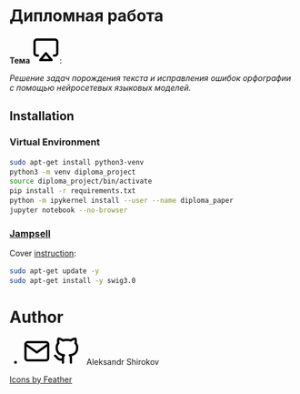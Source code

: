 # Дипломная работа

**Тема** ![icon][theme]: 

*Решение задач порождения текста и исправления ошибок орфографии с помощью нейросетевых языковых моделей.*

## Installation

### Virtual Environment

```bash
sudo apt-get install python3-venv
python3 -m venv diploma_project
source diploma_project/bin/activate
pip install -r requirements.txt
python -m ipykernel install --user --name diploma_paper
jupyter notebook --no-browser
```
### [Jampsell](https://github.com/bakwc/JamSpell)

Cover [instruction](https://zoomadmin.com/HowToInstall/UbuntuPackage/swig3.0):

```bash
sudo apt-get update -y
sudo apt-get install -y swig3.0
```

Author
=======

* [![icon][mail]](mailto:improfeo@yandex.ru)
  [![icon][github]](https://github.com/aptmess) 
  &nbsp; Aleksandr Shirokov
  
<a href="https://feathericons.com/">Icons by Feather</a>

[mail]: resources/mail.svg
[github]: resources/github.svg
[theme]: resources/airplay.svg